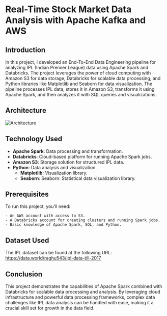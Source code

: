 # Real-Time Stock Market Data Analysis with Apache Kafka and AWS
 ## Introduction
 
In this project, I developed an End-To-End Data Engineering pipeline for analyzing IPL (Indian Premier League) data using Apache Spark and Databricks. The project leverages the power of cloud computing with Amazon S3 for data storage, Databricks for scalable data processing, and Python libraries like Matplotlib and Seaborn for data visualization. The pipeline processes IPL data, stores it in Amazon S3, transforms it using Apache Spark, and then analyzes it with SQL queries and visualizations.

## Architecture
![Architecture](https://github.com/user-attachments/assets/ef8261ba-2ba7-4ab3-b0f6-6bea32115d73)

## Technology Used

- **Apache Spark**:  Data processing and transformation.
- **Databricks**: Cloud-based platform for running Apache Spark jobs.
- **Amazon S3**: Storage solution for structured IPL data.
- **Python**: Data analysis and visualization.
  - **Matplotlib**: Visualization library.
  - **Seaborn**: Seaborn: Statistical data visualization library.

## Prerequisites

To run this project, you'll need:

    - An AWS account with access to S3.
    - A Databricks account for creating clusters and running Spark jobs.
    - Basic knowledge of Apache Spark, SQL, and Python.

## Dataset Used

The IPL dataset can be found at the following URL: https://data.world/raghu543/ipl-data-till-2017

## Conclusion

This project demonstrates the capabilities of Apache Spark combined with Databricks for scalable data processing and analysis. By leveraging cloud infrastructure and powerful data processing frameworks, complex data challenges like IPL data analysis can be handled with ease, making it a crucial skill set for growth in the data field.

